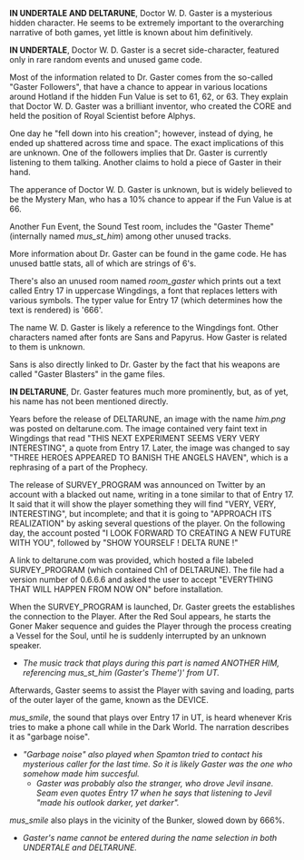 **IN UNDERTALE AND DELTARUNE**, Doctor W. D. Gaster is a mysterious hidden character.
He seems to be extremely important to the overarching narrative of both games, yet little is known about him definitively.

**IN UNDERTALE**, Doctor W. D. Gaster is a secret side-character, featured only in rare random events and unused game code.

Most of the information related to Dr. Gaster comes from the so-called "<a onclick="loadFile('Gaster Followers.md')">Gaster Followers</a>", that have a chance to appear in various locations around Hotland if the hidden <a onclick="loadFile('Fun Events.md')">Fun Value</a> is set to 61, 62, or 63. They explain that Doctor W. D. Gaster was a brilliant inventor, who created the <a onclick="loadFile('CORE.md')">CORE</a> and held the position of Royal Scientist before <a onclick="loadFile('Alphys.md')">Alphys</a>. 

One day he "fell down into his creation"; however, instead of dying, he ended up shattered across time and space. The exact implications of this are unknown.
One of the followers implies that Dr. Gaster is currently listening to them talking. Another claims to hold a piece of Gaster in their hand.

The apperance of Doctor W. D. Gaster is unknown, but is widely believed to be the <a onclick="loadFile('Mystery Man.md')">Mystery Man</a>, who has a 10% chance to appear if the <a onclick="loadFile('Fun Events.md')">Fun Value</a> is at 66.

Another Fun Event, the <a onclick="loadFile('Sound Test.md')">Sound Test</a> room, includes the "Gaster Theme" (internally named *mus_st_him*) among other unused tracks.

More information about Dr. Gaster can be found in the game code. He has unused battle stats, all of which are strings of 6's.

There's also an unused room named *room_gaster* which prints out a text called <a onclick="loadFile('Entry 17.md')">Entry 17</a> in uppercase Wingdings, a font that replaces letters with various symbols. The typer value for Entry 17 (which determines how the text is rendered) is '666'.

The name W. D. Gaster is likely a reference to the Wingdings font. Other characters named after fonts are <a onclick="loadFile('Sans.md')">Sans</a> and <a onclick="loadFile('Papyrus.md')">Papyrus</a>. How Gaster is related to them is unknown.

Sans is also directly linked to Dr. Gaster by the fact that his weapons are called "Gaster Blasters" in the game files.

**IN DELTARUNE**, Dr. Gaster features much more prominently, but, as of yet, his name has not been mentioned directly.

Years before the release of DELTARUNE, an image with the name _him.png_ was posted on deltarune.com. The image contained very faint text in Wingdings that read "THIS NEXT EXPERIMENT SEEMS VERY VERY INTERESTING", a quote from <a onclick="loadFile('Entry 17.md')">Entry 17</a>. Later, the image was changed to say "THREE HEROES APPEARED TO BANISH THE <a onclick="loadFile('Angels.md')">ANGELS</a> <a onclick="loadFile('Haven.md')">HAVEN</a>", which is a rephrasing of a part of <a onclick="loadFile('Prophecy.md')">the Prophecy</a>.

The release of SURVEY_PROGRAM was announced on Twitter by an account with a blacked out name, writing in a tone similar to that of Entry 17. It said that it will show the player something they will find "VERY, VERY, INTERESTING", but incomplete; and that it is going to "APPROACH ITS REALIZATION" by asking several questions of the player. 
On the following day, the account posted "I LOOK FORWARD TO CREATING A NEW FUTURE WITH YOU", followed by "SHOW YOURSELF ! DELTA RUNE !"

A link to deltarune.com was provided, which hosted a file labeled SURVEY_PROGRAM (which contained Ch1 of DELTARUNE). The file had a version number of 0.6.6.6 and asked the user to accept "EVERYTHING THAT WILL HAPPEN FROM NOW ON" before installation.

When the SURVEY_PROGRAM is launched, Dr. Gaster greets the establishes the connection to the Player. After <a onclick="loadFile('Red Soul.md')">the Red Soul</a> appears, he starts <a onclick="loadFile('Goner Maker.md')">the Goner Maker</a> sequence and guides the Player through the process creating a <a onclick="loadFile('Vessel.md')">Vessel</a> for the Soul, until he is suddenly interrupted by <a onclick="loadFile('Third Entity.md')">an unknown speaker</a>.
- _The music track that plays during this part is named ANOTHER HIM, referencing *mus_st_him* <a onclick="loadFile('Sound Test.md')">(Gaster's Theme')' from UT._

Afterwards, Gaster seems to assist the Player with saving and loading, parts of the outer layer of the game, known as <a onclick="loadFile('DEVICE.md')">the DEVICE.

<a onclick="loadFile('mus_smile.md')">*mus_smile*, the sound that plays over <a onclick="loadFile('Entry 17.md')">Entry 17 in UT, is heard whenever <a onclick="loadFile('Kris.md')">Kris tries to make a phone call while in <a onclick="loadFile('Dark Worlds.md')">the Dark World. The narration describes it as "garbage noise". 
- _"Garbage noise" also played when <a onclick="loadFile('Spamton G. Spamton.md')">Spamton tried to contact his mysterious caller for the last time. So it is likely Gaster was the one who somehow made him succesful._
    - _Gaster was probably also the stranger, who drove <a onclick="loadFile('Jevil.md')">Jevil insane. <a onclick="loadFile('Seam.md')">Seam even quotes Entry 17 when he says that listening to Jevil "made his outlook darker, yet darker"._

*mus_smile* also plays in the vicinity of <a onclick="loadFile('Bunker.md')">the Bunker, slowed down by 666%.

- _Gaster's name cannot be entered during <a onclick="loadFile('Name Selector.md')">the name selection in both UNDERTALE and DELTARUNE._